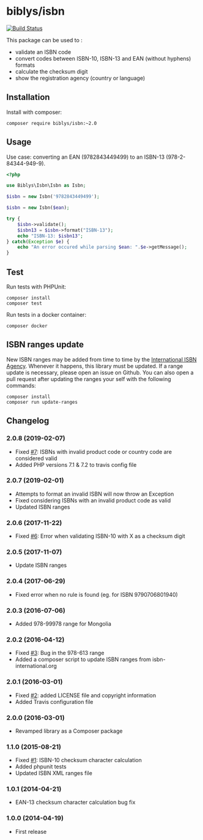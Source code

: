 # biblys/isbn

[![Build Status](https://travis-ci.org/biblys/isbn.svg?branch=master)](https://travis-ci.org/biblys/isbn)

This package can be used to :

- validate an ISBN code
- convert codes between ISBN-10, ISBN-13 and EAN (without hyphens) formats
- calculate the checksum digit
- show the registration agency (country or language)

## Installation

Install with composer:

```console
composer require biblys/isbn:~2.0
```

## Usage

Use case: converting an EAN (9782843449499) to an ISBN-13 (978-2-84344-949-9).

```php
<?php

use Biblys\Isbn\Isbn as Isbn;

$isbn = new Isbn('9782843449499');

$isbn = new Isbn($ean);

try {
    $isbn->validate();
    $isbn13 = $isbn->format("ISBN-13");
    echo "ISBN-13: $isbn13";
} catch(Exception $e) {
    echo "An error occured while parsing $ean: ".$e->getMessage();
}
```

## Test

Run tests with PHPUnit:

```console
composer install
composer test
```

Run tests in a docker container:

```console
composer docker
```

## ISBN ranges update

New ISBN ranges may be added from time to time by the
[International ISBN Agency](https://www.isbn-international.org/). Whenever it
happens, this library must be updated. If a range update is necessary, please
open an issue on Github.
You can also open a pull request after updating the ranges your self with the
following commands:

```console
composer install
composer run update-ranges
```

## Changelog

### 2.0.8 (2019-02-07)

- Fixed [#7](https://github.com/biblys/isbn/issues/7): ISBNs with invalid product
  code or country code are considered valid
- Added PHP versions 7.1 & 7.2 to travis config file

### 2.0.7 (2019-02-01)

- Attempts to format an invalid ISBN will now throw an Exception
- Fixed considering ISBNs with an invalid product code as valid
- Updated ISBN ranges

### 2.0.6 (2017-11-22)

- Fixed [#6](https://github.com/biblys/isbn/issues/6): Error when validating
  ISBN-10 with X as a checksum digit

### 2.0.5 (2017-11-07)

- Update ISBN ranges

### 2.0.4 (2017-06-29)

- Fixed error when no rule is found (eg. for ISBN 9790706801940)

### 2.0.3 (2016-07-06)

- Added 978-99978 range for Mongolia

### 2.0.2 (2016-04-12)

- Fixed [#3](https://github.com/biblys/isbn/issues/3): Bug in the 978-613 range
- Added a composer script to update ISBN ranges from isbn-international.org

### 2.0.1 (2016-03-01)

- Fixed [#2](https://github.com/biblys/isbn/issues/2):
  added LICENSE file and copyright information
- Added Travis configuration file

### 2.0.0 (2016-03-01)

- Revamped library as a Composer package

### 1.1.0 (2015-08-21)

- Fixed [#1](https://github.com/biblys/isbn/issues/1):
  ISBN-10 checksum character calculation
- Added phpunit tests
- Updated ISBN XML ranges file

### 1.0.1 (2014-04-21)

- EAN-13 checksum character calculation bug fix

### 1.0.0 (2014-04-19)

- First release
